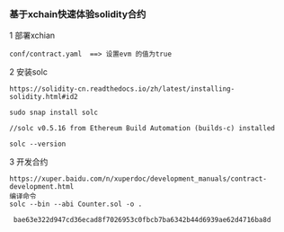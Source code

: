 ### 基于xchain快速体验solidity合约

1 部署xchian

    conf/contract.yaml  ==> 设置evm 的值为true

2 安装solc
    
    https://solidity-cn.readthedocs.io/zh/latest/installing-solidity.html#id2
    
    sudo snap install solc
    
    //solc v0.5.16 from Ethereum Build Automation (builds-c) installed

    solc --version

3 开发合约

    https://xuper.baidu.com/n/xuperdoc/development_manuals/contract-development.html
    编译命令
    solc --bin --abi Counter.sol -o .
    
     bae63e322d947cd36ecad8f7026953c0fbcb7ba6342b44d6939ae62d4716ba8d